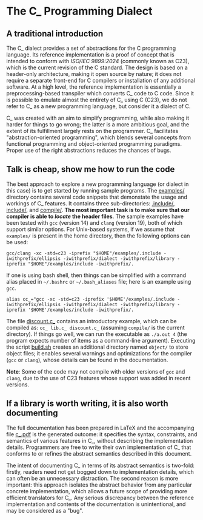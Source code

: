 # The C_ Programming Dialect

## A traditional introduction

The C_ dialect provides a set of abstractions for the C programming language. Its reference implementation is a proof of concept that is intended to conform with *ISO/IEC 9899:2024* (commonly known as C23), which is the current revision of the C standard. The design is based on a header-only architecture, making it open source by nature; it does not require a separate front-end for C compilers or installation of any additional software. At a high level, the reference implementation is essentially a preprocessing-based transpiler which converts C_ code to C code. Since it is possible to emulate almost the entirety of C_ using C (C23), we do not refer to C_ as a new programming language, but consider it a dialect of C.

C_ was created with an aim to simplify programming, while also making it harder for things to go wrong; the latter is a more ambitious goal, and the extent of its fulfillment largely rests on the programmer. C_ facilitates "abstraction-oriented programming", which blends several concepts from functional programming and object-oriented programming paradigms. Proper use of the right abstractions reduces the chances of bugs.

## Talk is cheap, show me how to run the code

The best approach to explore a new programming language (or dialect in this case) is to get started by running sample programs. The [examples/](https://github.com/cHaR-shinigami/c_/tree/main/examples) directory contains several code snippets that demonstate the usage and workings of C_ features. It contains three sub-directories: [.include/](https://github.com/cHaR-shinigami/c_/tree/main/examples/.include), [include/](https://github.com/cHaR-shinigami/c_/tree/main/examples/.include), and [compile/](https://github.com/cHaR-shinigami/c_/tree/main/examples/.include). **The most important task is to make sure that our compiler is able to *locate* the header files**. The sample examples have been tested with `gcc` (version 14) and `clang` (version 19), both of which support similar options. For Unix-based systems, if we assume that `examples/` is present in the home directory, then the following options can be used:

`gcc/clang -xc -std=c23 -iprefix "$HOME"/examples/.include -iwithprefix/ellipsis -iwithprefix/dialect -iwithprefix/library -iprefix "$HOME"/examples/include -iwithprefix/.`

If one is using bash shell, then things can be simplified with a command alias placed in `~/.bashrc` or `~/.bash_aliases` file; here is an example using `gcc`.

`alias cc_="gcc -xc -std=c23 -iprefix '$HOME'/examples/.include -iwithprefix/ellipsis -iwithprefix/dialect -iwithprefix/library -iprefix '$HOME'/examples/include -iwithprefix/.`

The file [discount.c_](https://github.com/cHaR-shinigami/c_/blob/main/examples/compile/discount.c_) contains an introductory example, which can be compiled as: `cc_ lib.c_ discount.c_` (assuming `compile/` is the current directory). If things go well, we can run the executable as `./a.out 4` (the program expects number of items as a command-line argument). Executing the script [build.sh](https://github.com/cHaR-shinigami/c_/blob/main/examples/build.sh) creates an additional directory named `object/` to store object files; it enables several warnings and optimizations for the compiler (`gcc` or `clang`), whose details can be found in the documentation.

**Note**: Some of the code may not compile with older versions of `gcc` and `clang`, due to the use of C23 features whose support was added in recent versions.

## If a library is worth writing, it is also worth documenting

The full documentation has been prepared in LaTeX and the accompanying file [c_.pdf](https://github.com/cHaR-shinigami/c_/blob/main/c_.pdf) is the generated outcome: it specifies the syntax, constraints, and semantics of various features in C_, without describing the implementation details. Programmers are free to write their own implementation of C_ that conforms to or refines the abstract semantics described in this document.

The intent of documenting C_ in terms of its abstract semantics is two-fold: firstly, readers need not get bogged down to implementation details, which can often be an unnecessary distraction. The second reason is more important: this approach isolates the abstract behavior from any particular concrete implementation, which allows a future scope of providing more efficient translators for C_. Any serious discrepancy between the reference implementation and contents of the documentation is unintentional, and may be considered as a "bug".
